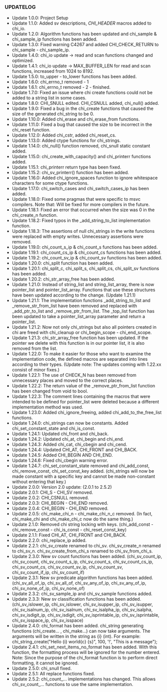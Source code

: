 ### UPDATELOG

* Update 1.0.0: Project Setup
* Update 1.1.0: Added sv descriptions, _CHI_HEADER_ macros added to chi_io.
* Update 1.2.0: Algorithm functions has been updated and chi_sample & chi_sample_ip functions has been added.
* Update 1.3.0: Fixed warning C4267 and added CHI_CHECK_RETURN to chi_sample - chi_sample_ip.
* Update 1.4.0: chi_io update -> read and scan functions changed and optimized. 
* Update 1.4.1: chi_io update -> MAX_BUFFER_LEN for read and scan functions, increased from 1024 to 8192.
* Update 1.5.0: to_upper - to_lower functions has been added.
* Update 1.6.0: chi_errno_t removed - 1
* Update 1.6.1: chi_errno_t removed - 2 - finished.
* Update 1.7.0: Fixed an issue where chi create functions could not be added to a string list in some cases.
* Update 1.8.0: CHI_SNULL edited. CHI_CSNULL added, chi_null() added.
* Update 1.9.0: Fixed a bug in the chi_create functions that caused the size of the generated chi_string to be 0.
* Update 1.10.0: Added chi_erase and chi_erase_from functions.
* Update 1.11.0: Fixed a bug that caused the size to be incorrect in the chi_reset function. 
* Update 1.12.0: Added chi_cstr, added chi_reset_cs.
* Update 1.13.0: Added ctype functions for chi_strings.
* Update 1.14.0: chi_null() function removed, chi_snull static constant added.
* Update 1.15.0: chi_create_with_capacity() and chi_printerr functions added.
* Update 1.15.1: chi_printerr return type has been fixed.
* Update 1.15.2: chi_sv_printerr() function has been added.
* Update 1.16.0: Added chi_ignore_spaces function to ignore whitespace characters for some ctype functions.
* Update 1.17.0: chi_switch_cases and chi_switch_cases_ip has been added.
* Update 1.18.0: Fixed some pragmas that were specific to msvc compilers. Note that: Will be fixed for more compilers in the future.
* Update 1.18.1: Fixed an error that occurred when the size was 0 in the chi_create_n function.
* Update 1.18.2: Fixed typos in the _add_string_to_list implementation function.
* Update 1.18.3: The assertions of null chi_strings in the write functions were replaced with empty writes. Unnecessary assertions were removed.
* Update 1.19.0: chi_count_s_ip & chi_count_s functions has been added.
* Update 1.19.1: chi_count_cs_ip & chi_count_cs functions has been added.
* Update 1.19.2: chi_count_sv_ip & chi_count_sv functions has been added.
* Update 1.20.0: chi_split function has been added.
* Update 1.20.1: chi_split_c, chi_split_s, chi_split_cs, chi_split_sv functions has been added.
* Update 1.20.2: chi_str_array_free has been added.
* Update 1.21.0: Instead of string_list and string_list_array, there is now pointer_list and pointer_list_array. Functions that use these structures have been updated according to the change. (Update 1.21.1)
* Update 1.21.1: The implementation functions _add_string_to_list and _remove_str_from_list have been removed and replaced with _add_ptr_to_list and _remove_ptr_from_list. The _top_list function has been updated to take a pointer_list_array parameter and return a pointer_list.
* Update 1.21.2: Now not only chi_strings but also all pointers created in chi are freed with chi_cleanup or chi_begin_scope - chi_end_scope.
* Update 1.21.3: chi_str_array_free function has been updated. If the pointer we delete with this function is in our pointer list, it is also removed from the list.
* Update 1.22.0: To make it easier for those who want to examine the implementation code, the defined macros are separated into lines according to their types. (Update note: The updates coming with 1.22.xx consist of minor fixes.)
* Update 1.22.1: The use of CHECK_N has been removed from unnecessary places and moved to the correct places.
* Update 1.22.2: The return value of the _remove_ptr_from_list function has been changed from void to bool.
* Update 1.22.3: The comment lines containing the macros that were intended to be defined for pointer_list were deleted because a different implementation method was used.
* Update 1.23.0: Added chi_ignore_freeing, added chi_add_to_the_free_list functions.
* Update 1.24.0: chi_strings can now be constants. Added chi_set_constant_state and chi_is_const.
* Update 1.24.1: Updated chi_front and chi_back.
* Update 1.24.2: Updated chi_at, chi_begin and chi_end.
* Update 1.24.3: Added chi_cat, chi_cbegin and chi_cend.
* Update 1.24.4: Updated CHI_AT, CHI_FRONT and CHI_BACK.
* Update 1.24.5: Added CHI_BEGIN AND CHI_END.
* Update 1.24.6: Fixed chi_cbegin warning error.
* Update 1.24.7: chi_set_constant_state removed and chi_add_const, chi_remove_const, chi_set_const_key added. (chi_strings will now be made constant with a specific key and cannot be made non-constant without entering that key.)
* Update 2.0.0: Version 2.0 update: (2.0.1 to 2.5.2)
* Update 2.0.1: CHI_S - CHI_SV removed.
* Update 2.0.2: CHI_CSNULL removed.
* Update 2.0.3: CHI_BEGIN - CHI_END removed.
* Update 2.0.4: CHI_BEGIN - CHI_END removed.
* Update 2.0.5: chi_make_chi_n - chi_make_chi_n_c removed. (In fact, chi_make_chi and chi_make_chi_c now do the same thing.)
* Update 2.1.0: Removed chi string locking with keys. (chi_add_const - chi_remove_const - chi_is_const - chi_reset_const_key)
* Update 2.1.1: Fixed CHI_AT, CHI_FRONT and CHI_BACK.
* Update 2.2.0: chi_replace_ip added.
* Update 2.2.1: chi_sv_create renamed to chi_sv. chi_sv_create_n renamed to chi_sv_n. chi_sv_create_from_chi_s renamed to chi_sv_from_chi_s.
* Update 2.3.0: New sv count functions has been added. (chi_sv_count_ip, chi_sv_count, chi_sv_count_s_ip, chi_sv_count_s, chi_sv_count_cs_ip, chi_sv_count_cs, chi_sv_count_sv_ip, chi_sv_count_sv, chi_sv_count_if_ip, chi_sv_count_if)
* Update 2.3.1: New sv predicate algorithm functions has been added. (chi_sv_all_of_ip, chi_sv_all_of, chi_sv_any_of_ip, chi_sv_any_of_ip, chi_sv_none_of_ip, chi_sv_none_of)
* Update 2.3.2: chi_sv_sample_ip and chi_sv_sample functions added.
* Update 2.3.3: New sv classification functions has been added. (chi_sv_islower_ip, chi_sv_islower, chi_sv_isupper_ip, chi_sv_isupper, chi_sv_isalnum_ip, chi_sv_isalnum, chi_sv_isalpha_ip, chi_sv_isalpha, chi_sv_isdigit_ip, chi_sv_isdigit, chi_sv_isprintable_ip, chi_sv_isprintable, chi_sv_isspace_ip, chi_sv_isspace)
* Update 2.4.0: chi_format has been added. chi_string generating functions (chi_create... , chi_make...) can now take arguments. The arguments will be written in the string as {i} (int). For example: chi_string_create("Hello {i} world{c} {s}", 100, '!', "This is a message");
* Update 2.4.1: chi_set_next_items_no_format has been added. With this function, the formatting process will be ignored for the number entered. Note: Since the purpose of the chi_format function is to perform direct formatting, it cannot be ignored.
* Update 2.5.0: chi_snull fixed.
* Update 2.5.1: All replace functions fixed.
* Update 2.5.2: chi_count_... implementations has changed. This allows chi_sv_count_... functions to use the same implementation.